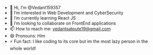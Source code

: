 - 👋 Hi, I’m @Vedant159357
- 👀 I’m interested in Web Development and CyberSecurity
- 🌱 I’m currently learning React JS
- 💞️ I’m looking to collaborate on FrontEnd applications
- 📫 How to reach me: vedantsatpute19@gmail.com
- 😄 Pronouns: Him
- ⚡ Fun fact: I like coding to its core but im the most lazy person in the whole world!

<!---
Vedant159357/Vedant159357 is a ✨ special ✨ repository because its `README.md` (this file) appears on your GitHub profile.
You can click the Preview link to take a look at your changes.
--->
